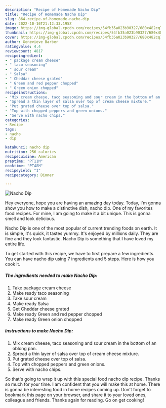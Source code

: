 ```yaml
---
description: "Recipe of Homemade Nacho Dip"
title: "Recipe of Homemade Nacho Dip"
slug: 864-recipe-of-homemade-nacho-dip
date: 2022-10-16T21:12:33.195Z
image: https://img-global.cpcdn.com/recipes/54fb35a023b90327/680x482cq70/nacho-dip-recipe-main-photo.jpg
thumbnail: https://img-global.cpcdn.com/recipes/54fb35a023b90327/680x482cq70/nacho-dip-recipe-main-photo.jpg
cover: https://img-global.cpcdn.com/recipes/54fb35a023b90327/680x482cq70/nacho-dip-recipe-main-photo.jpg
author: Genevieve Barber
ratingvalue: 4.4
reviewcount: 4817
recipeingredient:
- " package cream cheese"
- " taco seasoning"
- " sour cream"
- " Salsa"
- " Cheddar cheese grated"
- " Green and red pepper chopped"
- " Green onion chopped"
recipeinstructions:
- "Mix cream cheese, taco seasoning and sour cream in the bottom of an oblong pan."
- "Spread a thin layer of salsa over top of cream cheese mixture."
- "Put grated cheese over top of salsa."
- "Top with chopped peppers and green onions."
- "Serve with nacho chips."
categories:
- Recipe
tags:
- nacho
- dip

katakunci: nacho dip 
nutrition: 256 calories
recipecuisine: American
preptime: "PT11M"
cooktime: "PT48M"
recipeyield: "1"
recipecategory: Dinner

---
```



![Nacho Dip](https://img-global.cpcdn.com/recipes/54fb35a023b90327/680x482cq70/nacho-dip-recipe-main-photo.jpg)

Hey everyone, hope you are having an amazing day today. Today, I'm gonna show you how to make a distinctive dish, nacho dip. One of my favorites food recipes. For mine, I am going to make it a bit unique. This is gonna smell and look delicious.

Nacho Dip is one of the most popular of current trending foods on earth. It is simple, it's quick, it tastes yummy. It's enjoyed by millions daily. They are fine and they look fantastic. Nacho Dip is something that I have loved my entire life.




To get started with this recipe, we have to first prepare a few ingredients. You can have nacho dip using 7 ingredients and 5 steps. Here is how you cook it.

<!--inarticleads1-->

##### The ingredients needed to make Nacho Dip:

1. Take  package cream cheese
1. Make ready  taco seasoning
1. Take  sour cream
1. Make ready  Salsa
1. Get  Cheddar cheese grated
1. Make ready  Green and red pepper chopped
1. Make ready  Green onion chopped




<!--inarticleads2-->

##### Instructions to make Nacho Dip:

1. Mix cream cheese, taco seasoning and sour cream in the bottom of an oblong pan.
1. Spread a thin layer of salsa over top of cream cheese mixture.
1. Put grated cheese over top of salsa.
1. Top with chopped peppers and green onions.
1. Serve with nacho chips.




So that's going to wrap it up with this special food nacho dip recipe. Thanks so much for your time. I am confident that you will make this at home. There is gonna be interesting food in home recipes coming up. Don't forget to bookmark this page on your browser, and share it to your loved ones, colleague and friends. Thanks again for reading. Go on get cooking!
